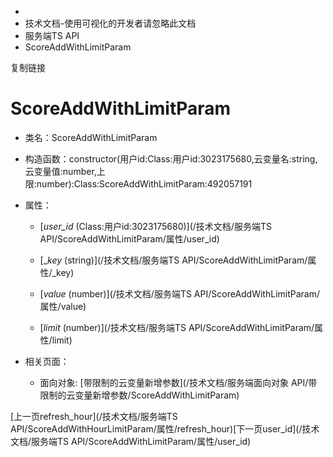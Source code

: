   * [](/)
  * 技术文档-使用可视化的开发者请忽略此文档
  * 服务端TS API
  * ScoreAddWithLimitParam

复制链接

# ScoreAddWithLimitParam

  * 类名：ScoreAddWithLimitParam

  * 构造函数：constructor(用户id:Class:用户id:3023175680,云变量名:string,云变量值:number,上限:number):Class:ScoreAddWithLimitParam:492057191

  * 属性：

    * [_user_id_ (Class:用户id:3023175680)](/技术文档/服务端TS API/ScoreAddWithLimitParam/属性/user_id)

    * [__key_ (string)](/技术文档/服务端TS API/ScoreAddWithLimitParam/属性/_key)

    * [_value_ (number)](/技术文档/服务端TS API/ScoreAddWithLimitParam/属性/value)

    * [_limit_ (number)](/技术文档/服务端TS API/ScoreAddWithLimitParam/属性/limit)

  * 相关页面：

    * 面向对象: [带限制的云变量新增参数](/技术文档/服务端面向对象 API/带限制的云变量新增参数/ScoreAddWithLimitParam)

[上一页refresh_hour](/技术文档/服务端TS
API/ScoreAddWithHourLimitParam/属性/refresh_hour)[下一页user_id](/技术文档/服务端TS
API/ScoreAddWithLimitParam/属性/user_id)


